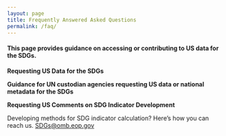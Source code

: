 ```yaml
---
layout: page
title: Frequently Answered Asked Questions
permalink: /faq/
---
```


<h4>This page provides guidance on accessing or contributing to US data for the SDGs.</h4>

**Requesting US Data for the SDGs**

**Guidance for UN custodian agencies requesting US data or national metadata for the SDGs**

**Requesting US Comments on SDG Indicator Development**

Developing methods for SDG indicator calculation? Here’s how you can reach us. <a href="mailto:SDGs@omb.eop.gov">SDGs@omb.eop.gov</a>
